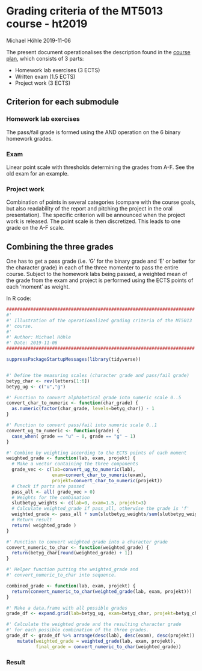 Grading criteria of the MT5013 course - ht2019
================
Michael Höhle
2019-11-06

The present document operationalises the description found in the
[course plan](https://sisu.it.su.se/pdf_creator/33466/44998), which
consists of 3 parts:

  - Homework lab exercises (3 ECTS)
  - Written exam (1.5 ECTS)
  - Project work (3 ECTS)

## Criterion for each submodule

### Homework lab exercises

The pass/fail grade is formed using the AND operation on the 6 binary
homework grades.

### Exam

Linear point scale with thresholds determining the grades from A-F. See
the old exam for an example.

### Project work

Combination of points in several categories (compare with the course
goals, but also readability of the report and pitching the project in
the oral presentation). The specific criterion will be announced when
the project work is released. The point scale is then discretized. This
leads to one grade on the A-F scale.

## Combining the three grades

One has to get a pass grade (i.e. ‘G’ for the binary grade and ‘E’ or
better for the character grade) in each of the three momenter to pass
the entire course. Subject to the homework labs being passed, a weighted
mean of the grade from the exam and project is performed using the ECTS
points of each ‘moment’ as weight.

In R code:

``` r
######################################################################
#'
#' Illustration of the operationalized grading criteria of the MT5013
#' course.
#'
#' Author: Michael Höhle
#' Date: 2019-11-06
######################################################################

suppressPackageStartupMessages(library(tidyverse))


#' Define the measuring scales (character grade and pass/fail grade)
betyg_char <- rev(letters[1:6])
betyg_ug <- c("u","g")

#' Function to convert alphabetical grade into numeric scale 0..5
convert_char_to_numeric <- function(char_grade) {
  as.numeric(factor(char_grade, levels=betyg_char)) - 1
}

#' Function to convert pass/fail into numeric scale 0..1
convert_ug_to_numeric <- function(grade) {
  case_when( grade == "u" ~ 0, grade == "g" ~ 1)
}

#' Combine by weighting according to the ECTS points of each moment
weighted_grade <- function(lab, exam, projekt) {
  # Make a vector containing the three components
  grade_vec <- c(lab=convert_ug_to_numeric(lab),
                 exam=convert_char_to_numeric(exam),
                 projekt=convert_char_to_numeric(projekt))
  # Check if parts are passed
  pass_all <- all( grade_vec > 0)
  # Weights for the combination
  slutbetyg_weights <- c(lab=0, exam=1.5, projekt=3)
  # Calculate weighted_grade if pass_all, otherwise the grade is 'f'
  weighted_grade <- pass_all * sum(slutbetyg_weights/sum(slutbetyg_weights) * grade_vec)
  # Return result
  return( weighted_grade ) 
}

#' Function to convert weighted grade into a character grade
convert_numeric_to_char <- function(weighted_grade) {
  return(betyg_char[round(weighted_grade) + 1])
}

#' Helper function putting the weighted_grade and
#' convert_numeric_to_char into sequence.

combined_grade <- function(lab, exam, projekt) {
  return(convert_numeric_to_char(weighted_grade(lab, exam, projekt)))
}
```

``` r
#' Make a data.frame with all possible grades
grade_df <- expand.grid(lab=betyg_ug, exam=betyg_char, projekt=betyg_char)

#' Calculate the weighted grade and the resulting character grade
#' for each possible combination of the three grades.
grade_df <- grade_df %>% arrange(desc(lab), desc(exam), desc(projekt)) %>% rowwise %>%
    mutate(weighted_grade = weighted_grade(lab, exam, projekt),
           final_grade = convert_numeric_to_char(weighted_grade))
```

### Result
